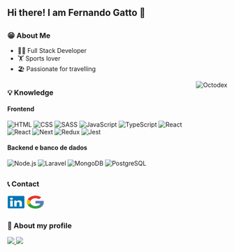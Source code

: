 ## Hi there! I am Fernando Gatto 👋

##

### 😁 About Me 

<div>
  <ul>
    <li>👩‍💻 Full Stack Developer </li>
    <li>🏋️ Sports lover</li>
    <li>🏖️ Passionate for travelling</li>
  </ul>  
</div>

<img align="right" alt="Octodex" src="https://octodex.github.com/images/baracktocat.jpg" height="150">

##

### 💡 Knowledge

#### Frontend

![HTML](https://img.shields.io/badge/-HTML-333333?style=flat&logo=HTML5)
![CSS](https://img.shields.io/badge/-CSS-333333?style=flat&logo=CSS3&logoColor=1572B6)
![SASS](https://img.shields.io/badge/-SASS-333333?style=flat&logo=sass)
![JavaScript](https://img.shields.io/badge/-JavaScript-333333?style=flat&logo=javascript)
![TypeScript](https://img.shields.io/badge/-TypeScript-333333?style=flat&logo=typescript&logoColor=2D79C7)
![React](https://img.shields.io/badge/-React-333333?style=flat&logo=react)
![React](https://img.shields.io/badge/-React%20Native-333333?style=flat&logo=react)
![Next](https://img.shields.io/badge/-Next-333333?style=flat&logo=next.js)
![Redux](https://img.shields.io/badge/-Redux-333333?style=flat&logo=redux)
![Jest](https://img.shields.io/badge/-Jest-333333?style=flat&logo=jest&logoColor=E535AB)
  
#### Backend e banco de dados

![Node.js](https://img.shields.io/badge/-Node.js-333333?style=flat&logo=node.js)
![Laravel](https://img.shields.io/badge/-Laravel-333333?style=flat&logo=laravel)
![MongoDB](https://img.shields.io/badge/-MongoDB-333333?style=flat&logo=mongodb)
![PostgreSQL](https://img.shields.io/badge/-PostgreSQL-333333?style=flat&logo=postgresql)

##
  
###  📞 Contact
<div>
  <a href="https://www.linkedin.com/in/fernandogatto17/" target="_blank"><img align="center" alt="Fernando-Linkedin" height="30" width="40" src="https://github.com/devicons/devicon/blob/master/icons/linkedin/linkedin-original.svg"></a>
  <a href = "mailto: fernandogatto17@gmail.com" target="_blank"><img align="center" alt="Fernando-Git" height="30" width="40" src="https://github.com/devicons/devicon/blob/master/icons/google/google-original.svg"></a>
</div>

##

### 🚀 About my profile

<div>
  <a href="https://github.com/fernandogatto">
  <img height="180em" src="https://github-readme-stats.vercel.app/api?username=fernandogatto&show_icons=true&theme=omni&include_all_commits=true&count_private=true"/>
  <img height="180em" src="https://github-readme-stats.vercel.app/api/top-langs/?username=fernandogatto&layout=compact&langs_count=7&theme=omni"/>
</div>
